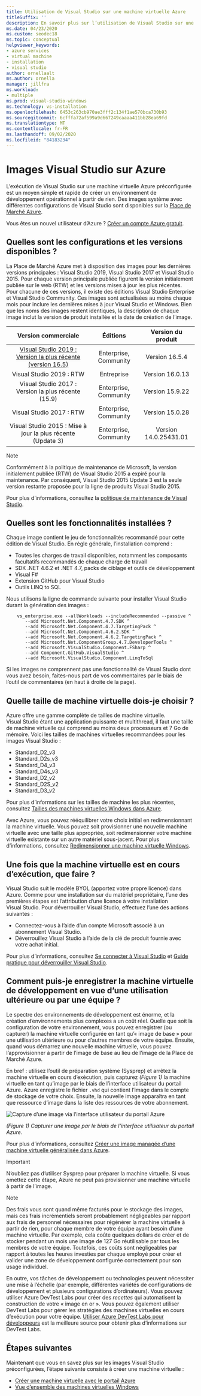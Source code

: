 ```yaml
---
title: Utilisation de Visual Studio sur une machine virtuelle Azure
titleSuffix: ''
description: En savoir plus sur l’utilisation de Visual Studio sur une machine virtuelle Azure
ms.date: 04/23/2020
ms.custom: seodec18
ms.topic: conceptual
helpviewer_keywords:
- azure services
- virtual machine
- installation
- visual studio
author: ornellaalt
ms.author: ornella
manager: jillfra
ms.workload:
- multiple
ms.prod: visual-studio-windows
ms.technology: vs-installation
ms.openlocfilehash: 6453c263cb970ae3fff2c134f1ae570bca730b93
ms.sourcegitcommit: 6cfffa72af599a9d667249caaaa411bb28ea69fd
ms.translationtype: MT
ms.contentlocale: fr-FR
ms.lasthandoff: 09/02/2020
ms.locfileid: "84183234"
---
```

# <a name="visual-studio-images-on-azure"></a><a id="top"> </a> Images Visual Studio sur Azure

L’exécution de Visual Studio sur une machine virtuelle Azure préconfigurée est un moyen simple et rapide de créer un environnement de développement opérationnel à partir de rien. Des images système avec différentes configurations de Visual Studio sont disponibles sur la [Place de Marché Azure](https://azuremarketplace.microsoft.com/marketplace/apps/category/compute?filters=virtual-machine-images%3Bmicrosoft%3Bwindows&page=1&subcategories=application-infrastructure).

Vous êtes un nouvel utilisateur d’Azure ? [Créer un compte Azure gratuit](https://azure.microsoft.com/free).

## <a name="what-configurations-and-versions-are-available"></a>Quelles sont les configurations et les versions disponibles ?

La Place de Marché Azure met à disposition des images pour les dernières versions principales : Visual Studio 2019, Visual Studio 2017 et Visual Studio 2015.  Pour chaque version principale publiée figurent la version initialement publiée sur le web (RTW) et les versions mises à jour les plus récentes.  Pour chacune de ces versions, il existe des éditions Visual Studio Enterprise et Visual Studio Community.  Ces images sont actualisées au moins chaque mois pour inclure les dernières mises à jour Visual Studio et Windows.  Bien que les noms des images restent identiques, la description de chaque image inclut la version de produit installée et la date de création de l’image.

| Version commerciale                                                                                                                                          | Éditions              |    Version du produit    |
|:--------------------------------------------------------------------------------------------------------------------------------------------------------:|:---------------------:|:-----------------------:|
| [Visual Studio 2019 : Version la plus récente (version 16.5)](https://azuremarketplace.microsoft.com/marketplace/apps/microsoftvisualstudio.visualstudio2019latest?tab=Overview) | Enterprise, Community | Version 16.5.4    |
| Visual Studio 2019 : RTW                         | Entreprise            | Version 16.0.13    |
| Visual Studio 2017 : Version la plus récente (15.9)           | Enterprise, Community | Version 15.9.22   |
| Visual Studio 2017 : RTW                             | Enterprise, Community | Version 15.0.28   |
| Visual Studio 2015 : Mise à jour la plus récente (Update 3)              | Enterprise, Community | Version 14.0.25431.01 |

> [!NOTE]
> Conformément à la politique de maintenance de Microsoft, la version initialement publiée (RTW) de Visual Studio 2015 a expiré pour la maintenance. Par conséquent, Visual Studio 2015 Update 3 est la seule version restante proposée pour la ligne de produits Visual Studio 2015.

Pour plus d’informations, consultez la [politique de maintenance de Visual Studio](/visualstudio/productinfo/vs-servicing-vs).

## <a name="what-features-are-installed"></a>Quelles sont les fonctionnalités installées ?

Chaque image contient le jeu de fonctionnalités recommandé pour cette édition de Visual Studio. En règle générale, l’installation comprend :

* Toutes les charges de travail disponibles, notamment les composants facultatifs recommandés de chaque charge de travail
* SDK .NET 4.6.2 et .NET 4.7, packs de ciblage et outils de développement
* Visual F#
* Extension GitHub pour Visual Studio
* Outils LINQ to SQL

Nous utilisons la ligne de commande suivante pour installer Visual Studio durant la génération des images :

```shell
    vs_enterprise.exe --allWorkloads --includeRecommended --passive ^
       --add Microsoft.Net.Component.4.7.SDK ^
       --add Microsoft.Net.Component.4.7.TargetingPack ^
       --add Microsoft.Net.Component.4.6.2.SDK ^
       --add Microsoft.Net.Component.4.6.2.TargetingPack ^
       --add Microsoft.Net.ComponentGroup.4.7.DeveloperTools ^
       --add Microsoft.VisualStudio.Component.FSharp ^
       --add Component.GitHub.VisualStudio ^
       --add Microsoft.VisualStudio.Component.LinqToSql
```

Si les images ne comprennent pas une fonctionnalité de Visual Studio dont vous avez besoin, faites-nous part de vos commentaires par le biais de l’outil de commentaires (en haut à droite de la page).

## <a name="what-size-vm-should-i-choose"></a>Quelle taille de machine virtuelle dois-je choisir ?

Azure offre une gamme complète de tailles de machine virtuelle. Visual Studio étant une application puissante et multithread, il faut une taille de machine virtuelle qui comprend au moins deux processeurs et 7 Go de mémoire. Voici les tailles de machines virtuelles recommandées pour les images Visual Studio :

* Standard_D2_v3
* Standard_D2s_v3
* Standard_D4_v3
* Standard_D4s_v3
* Standard_D2_v2
* Standard_D2S_v2
* Standard_D3_v2

Pour plus d’informations sur les tailles de machine les plus récentes, consultez [Tailles des machines virtuelles Windows dans Azure](/azure/virtual-machines/windows/sizes).

Avec Azure, vous pouvez rééquilibrer votre choix initial en redimensionnant la machine virtuelle. Vous pouvez soit provisionner une nouvelle machine virtuelle avec une taille plus appropriée, soit redimensionner votre machine virtuelle existante sur un autre matériel sous-jacent. Pour plus d’informations, consultez [Redimensionner une machine virtuelle Windows](/azure/virtual-machines/windows/resize-vm).

## <a name="after-the-vm-is-running-whats-next"></a>Une fois que la machine virtuelle est en cours d’exécution, que faire ?

Visual Studio suit le modèle BYOL (apportez votre propre licence) dans Azure. Comme pour une installation sur du matériel propriétaire, l’une des premières étapes est l’attribution d’une licence à votre installation Visual Studio. Pour déverrouiller Visual Studio, effectuez l’une des actions suivantes :
- Connectez-vous à l’aide d’un compte Microsoft associé à un abonnement Visual Studio.
- Déverrouillez Visual Studio à l’aide de la clé de produit fournie avec votre achat initial.

Pour plus d’informations, consultez [Se connecter à Visual Studio](../ide/signing-in-to-visual-studio.md) et [Guide pratique pour déverrouiller Visual Studio](../ide/how-to-unlock-visual-studio.md).

## <a name="how-do-i-save-the-development-vm-for-future-or-team-use"></a>Comment puis-je enregistrer la machine virtuelle de développement en vue d’une utilisation ultérieure ou par une équipe ?

Le spectre des environnements de développement est énorme, et la création d’environnements plus complexes a un coût réel. Quelle que soit la configuration de votre environnement, vous pouvez enregistrer (ou capturer) la machine virtuelle configurée en tant qu’« image de base » pour une utilisation ultérieure ou pour d’autres membres de votre équipe. Ensuite, quand vous démarrez une nouvelle machine virtuelle, vous pouvez l’approvisionner à partir de l’image de base au lieu de l’image de la Place de Marché Azure.

En bref : utilisez l’outil de préparation système (Sysprep) et arrêtez la machine virtuelle en cours d’exécution, puis capturez *(Figure 1)* la machine virtuelle en tant qu’image par le biais de l’interface utilisateur du portail Azure. Azure enregistre le fichier `.vhd` qui contient l’image dans le compte de stockage de votre choix. Ensuite, la nouvelle image apparaîtra en tant que ressource d’image dans la liste des ressources de votre abonnement.

![Capture d’une image via l’interface utilisateur du portail Azure](media/capture-vm.png)

*(Figure 1) Capturer une image par le biais de l’interface utilisateur du portail Azure.*

Pour plus d’informations, consultez [Créer une image managée d’une machine virtuelle généralisée dans Azure](/azure/virtual-machines/windows/capture-image-resource).

> [!IMPORTANT]
> N’oubliez pas d’utiliser Sysprep pour préparer la machine virtuelle. Si vous omettez cette étape, Azure ne peut pas provisionner une machine virtuelle à partir de l’image.

> [!NOTE]
> Des frais vous sont quand même facturés pour le stockage des images, mais ces frais incrémentiels seront probablement négligeables par rapport aux frais de personnel nécessaires pour régénérer la machine virtuelle à partir de rien, pour chaque membre de votre équipe ayant besoin d’une machine virtuelle. Par exemple, cela coûte quelques dollars de créer et de stocker pendant un mois une image de 127 Go réutilisable par tous les membres de votre équipe. Toutefois, ces coûts sont négligeables par rapport à toutes les heures investies par chaque employé pour créer et valider une zone de développement configurée correctement pour son usage individuel.

En outre, vos tâches de développement ou technologies peuvent nécessiter une mise à l’échelle (par exemple, différentes variétés de configurations de développement et plusieurs configurations d’ordinateurs). Vous pouvez utiliser Azure DevTest Labs pour créer des _recettes_ qui automatisent la construction de votre « image en or ». Vous pouvez également utiliser DevTest Labs pour gérer les stratégies des machines virtuelles en cours d’exécution pour votre équipe. [Utiliser Azure DevTest Labs pour développeurs](/azure/devtest-lab/devtest-lab-developer-lab) est la meilleure source pour obtenir plus d’informations sur DevTest Labs.

## <a name="next-steps"></a>Étapes suivantes

Maintenant que vous en savez plus sur les images Visual Studio préconfigurées, l’étape suivante consiste à créer une machine virtuelle :

* [Créer une machine virtuelle avec le portail Azure](/azure/virtual-machines/windows/quick-create-portal)
* [Vue d’ensemble des machines virtuelles Windows](/azure/virtual-machines/windows/overview)
